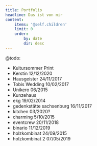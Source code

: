 ```yaml
---
title: Portfolio
headline: Das ist von mir
content:
    items: '@self.children'
    limit: 0
    order:
        by: date
        dir: desc
---
```


@todo:
- Kultursommer Print
- Kerstin 12/12/2020
- Hausgeister 24/11/2017
- Tobis Wedding 10/02/2017
- Unikero 06/2015
- Kunzehaus
- ekg 19/02/2014
- gedenkstätte sachsenburg 16/11/2017
- kitchen 03/2020?
- charming 5/10/2015
- eventcrew 20/11/2018
- binario 11/12/2019
- holzkombinat 24/09/2015
- holzkombinat 2 07/05/2019